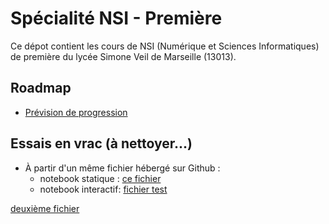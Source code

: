 # Spécialité NSI - Première

Ce dépot contient les cours de NSI (Numérique et Sciences Informatiques) de première du lycée Simone Veil de Marseille (13013).

## Roadmap

* [Prévision de progression](./roadmap/progression.md)

## Essais en vrac (à nettoyer...)

* À partir d'un même fichier hébergé sur Github :
  * notebook statique : [ce fichier](./sandbox/essais.ipynb)
  * notebook interactif: [fichier test](https://notebook.basthon.fr/?from=https://raw.githubusercontent.com/padilla-nsi/1nsi/main/sandbox/essais.ipynb)

[deuxième fichier](https://notebook.basthon.fr/?from=https://raw.githubusercontent.com/padilla-nsi/1nsi/main/sandbox/NSI_0_Introduction_aux_notebooks.ipynb)
